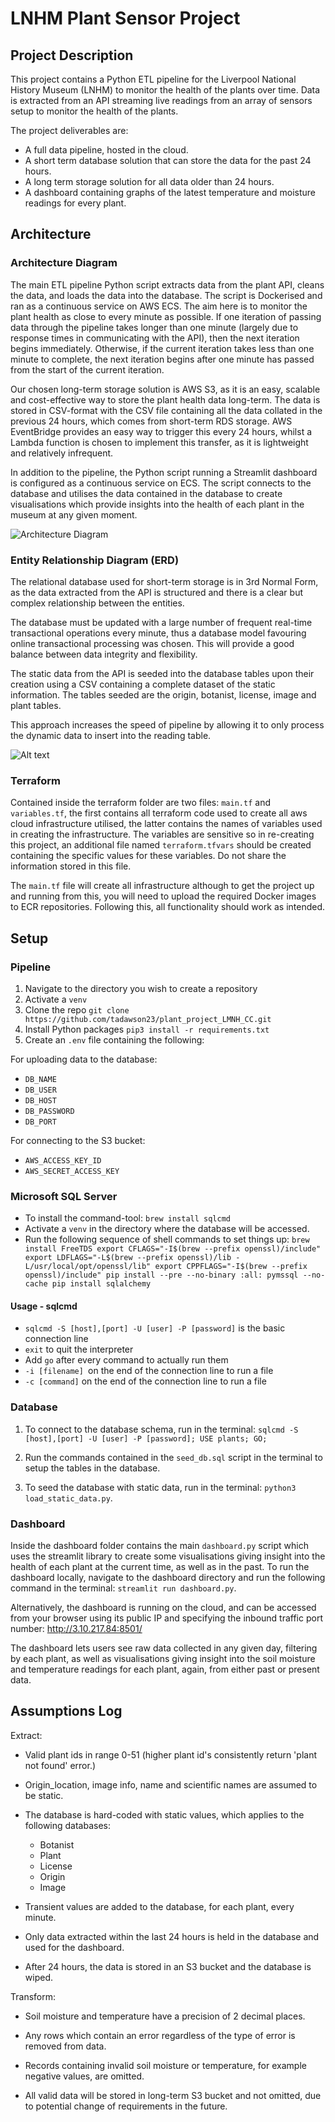 # LNHM Plant Sensor Project

## Project Description
This project contains a Python ETL pipeline for the Liverpool National History Museum (LNHM) to monitor the health of the plants over time. Data is extracted from an API streaming live readings from an array of sensors setup to monitor the health of the plants.

The project deliverables are:
- A full data pipeline, hosted in the cloud.
- A short term database solution that can store the data for the past 24 hours.
- A long term storage solution for all data older than 24 hours.
- A dashboard containing graphs of the latest temperature and moisture readings for every plant.


## Architecture 

### Architecture Diagram

The main ETL pipeline Python script extracts data from the plant API, cleans the data, and loads the data into the database. The script is Dockerised and ran as a continuous service on AWS ECS. The aim here is to monitor the plant health as close to every minute as possible. If one iteration of passing data through the pipeline takes longer than one minute (largely due to response times in communicating with the API), then the next iteration begins immediately. Otherwise, if the current iteration takes less than one minute to complete, the next iteration begins after one minute has passed from the start of the current iteration.

Our chosen long-term storage solution is AWS S3, as it is an easy, scalable and cost-effective way to store the plant health data long-term. The data is stored in CSV-format with the CSV file containing all the data collated in the previous 24 hours, which comes from short-term RDS storage. AWS EventBridge provides an easy way to trigger this every 24 hours, whilst a Lambda function is chosen to implement this transfer, as it is lightweight and relatively infrequent.

In addition to the pipeline, the Python script running a Streamlit dashboard is configured as a continuous service on ECS. The script connects to the database and utilises the data contained in the database to create visualisations which provide insights into the health of each plant in the museum at any given moment.

![Architecture Diagram](architecture_diagram.png)

### Entity Relationship Diagram (ERD)

The relational database used for short-term storage is in 3rd Normal Form, as the data extracted from the API is structured and there is a clear but complex relationship between the entities.

The database must be updated with a large number of frequent real-time transactional operations every minute, thus a database model favouring online transactional processing was chosen. This will provide a good balance between data integrity and flexibility.

The static data from the API is seeded into the database tables upon their creation using a CSV containing a complete dataset of the static information. The tables seeded are the origin, botanist, license, image and plant tables.

This approach increases the speed of pipeline by allowing it to only process the dynamic data to insert into the reading table.

![Alt text](erd_diagram.png)

### Terraform

Contained inside the terraform folder are two files: `main.tf` and `variables.tf`, the first contains all terraform code used to create all aws cloud infrastructure utilised, the latter contains the names of variables used in creating the infrastructure. The variables are sensitive so in re-creating this project, an additional file named `terraform.tfvars` should be created containing the specific values for these variables. Do not share the information stored in this file. 

The `main.tf` file will create all infrastructure although to get the project up and running from this, you will need to upload the required Docker images to ECR repositories. Following this, all functionality should work as intended.

## Setup

### Pipeline

1. Navigate to the directory you wish to create a repository
2. Activate a `venv`
3. Clone the repo
`git clone https://github.com/tadawson23/plant_project_LMNH_CC.git`
4. Install Python packages
`pip3 install -r requirements.txt`
5. Create an `.env` file containing the following:
   
For uploading data to the database:
- `DB_NAME`
- `DB_USER`
- `DB_HOST`
- `DB_PASSWORD`
- `DB_PORT`
  
For connecting to the S3 bucket:
- `AWS_ACCESS_KEY_ID`
- `AWS_SECRET_ACCESS_KEY`


### Microsoft SQL Server

- To install the command-tool: `brew install sqlcmd`
- Activate a `venv` in the directory where the database will be accessed.
- Run the following sequence of shell commands to set things up:
`brew install FreeTDS
export CFLAGS="-I$(brew --prefix openssl)/include"
export LDFLAGS="-L$(brew --prefix openssl)/lib -L/usr/local/opt/openssl/lib"
export CPPFLAGS="-I$(brew --prefix openssl)/include"
pip install --pre --no-binary :all: pymssql --no-cache
pip install sqlalchemy`

#### Usage - sqlcmd
- `sqlcmd -S [host],[port] -U [user] -P [password]` is the basic connection line
- `exit` to quit the interpreter
- Add `go` after every command to actually run them
- `-i [filename] `on the end of the connection line to run a file
- `-c [command]` on the end of the connection line to run a file

### Database

1. To connect to the database schema, run in the terminal:
`sqlcmd -S [host],[port] -U [user] -P [password];
USE plants;
GO;`

3. Run the commands contained in the `seed_db.sql` script in the terminal to setup the tables in the database.

4. To seed the database with static data, run in the terminal:
`python3 load_static_data.py`.


### Dashboard

Inside the dashboard folder contains the main `dashboard.py` script which uses the streamlit library to create some visualisations giving insight into the health of each plant at the current time, as well as in the past. To run the dashboard locally, navigate to the dashboard directory and run the following command in the terminal: `streamlit run dashboard.py`.

Alternatively, the dashboard is running on the cloud, and can be accessed from your browser using its public IP and specifying the inbound traffic port number: http://3.10.217.84:8501/

The dashboard lets users see raw data collected in any given day, filtering by each plant, as well as visualisations giving insight into the soil moisture and temperature readings for each plant, again, from either past or present data. 

## Assumptions Log

Extract:
- Valid plant ids in range 0-51 (higher plant id's consistently return 'plant not found' error.)
- Origin_location, image info, name and scientific names are assumed to be static.

- The database is hard-coded with static values, which applies to the following databases:
  - Botanist
  - Plant
  - License
  - Origin
  - Image

- Transient values are added to the database, for each plant, every minute.
- Only data extracted within the last 24 hours is held in the database and used for the dashboard.
- After 24 hours, the data is stored in an S3 bucket and the database is wiped.

Transform:
- Soil moisture and temperature have a precision of 2 decimal places.
- Any rows which contain an error regardless of the type of error is removed from data.
- Records containing invalid soil moisture or temperature, for example negative values, are omitted.

- All valid data will be stored in long-term S3 bucket and not omitted, due to potential change of requirements in the future.
